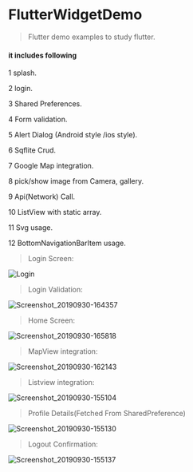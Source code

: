 # FlutterWidgetDemo

>  Flutter demo examples to study flutter.
#### it includes following 

1 splash.

2 login.

3 Shared Preferences.

4 Form validation.

5 Alert Dialog (Android style /ios style).

6 Sqflite Crud.

7 Google Map integration.

8 pick/show image from Camera, gallery.

9 Api(Network) Call. 

10 ListView with static array.

11 Svg usage.

12 BottomNavigationBarItem usage.

>Login Screen:

![Login](https://user-images.githubusercontent.com/17490608/65874126-a3926c00-e3a2-11e9-948c-f451b7b42933.png)

>Login Validation:

![Screenshot_20190930-164357](https://user-images.githubusercontent.com/17490608/65874124-a2f9d580-e3a2-11e9-979b-9b451a27e0af.png)

>Home Screen: 

![Screenshot_20190930-165818](https://user-images.githubusercontent.com/17490608/65874598-a2ae0a00-e3a3-11e9-92e1-7d282b6b9aca.png)

>MapView integration:

![Screenshot_20190930-162143](https://user-images.githubusercontent.com/17490608/65874123-a2f9d580-e3a2-11e9-9b05-51d819e9adea.png)

>Listview integration: 

![Screenshot_20190930-155104](https://user-images.githubusercontent.com/17490608/65874128-a3926c00-e3a2-11e9-8e61-845ad62f84db.png)

>Profile Details(Fetched From SharedPreference)

![Screenshot_20190930-155130](https://user-images.githubusercontent.com/17490608/65874118-a2f9d580-e3a2-11e9-82a3-9d26ff94c167.png)

>Logout Confirmation:

![Screenshot_20190930-155137](https://user-images.githubusercontent.com/17490608/65874121-a2f9d580-e3a2-11e9-867e-393888921c13.png)




 
